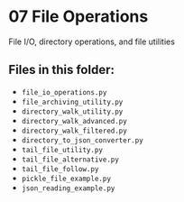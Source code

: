 # 07 File Operations

File I/O, directory operations, and file utilities

## Files in this folder:

- `file_io_operations.py`
- `file_archiving_utility.py`
- `directory_walk_utility.py`
- `directory_walk_advanced.py`
- `directory_walk_filtered.py`
- `directory_to_json_converter.py`
- `tail_file_utility.py`
- `tail_file_alternative.py`
- `tail_file_follow.py`
- `pickle_file_example.py`
- `json_reading_example.py`
